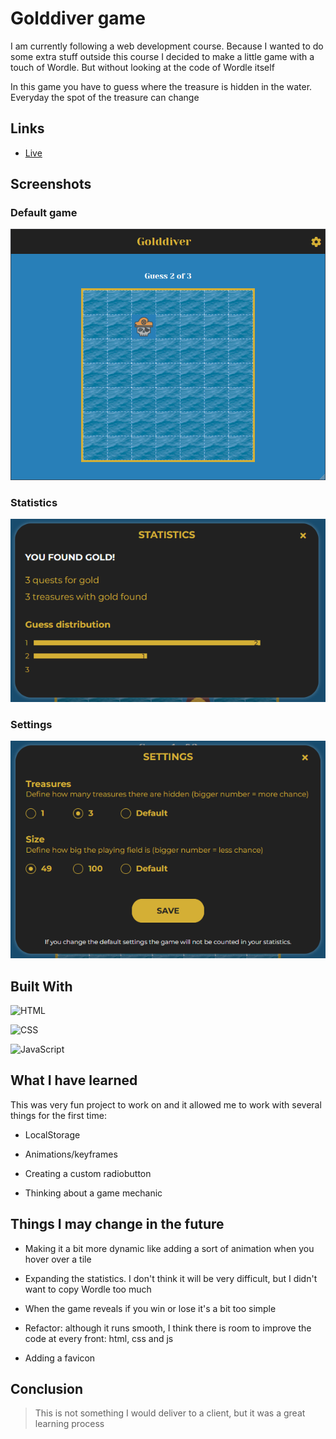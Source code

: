 # Golddiver game

<p>I am currently following a web development course. Because I wanted to do some extra stuff outside this course I decided to make a little game with a touch of Wordle. But without looking at the code of Wordle itself</p>
<p>In this game you have to guess where the treasure is hidden in the water. Everyday the spot of the treasure can change</p>


## Links

- [Live](<https://www.hetlabovandavid/golddiver/> "Live View")

## Screenshots

### Default game

![Default Game](/screenshots/defaultGame.png "Default Game")

### Statistics

![Statistics](/screenshots/statistics.png "Statistics")

### Settings

![Settings](/screenshots/settings.png "Settings")


## Built With

![HTML](https://img.shields.io/badge/-HTML-orange "HTML")

![CSS](https://img.shields.io/badge/-CSS-blue "CSS")

![JavaScript](https://img.shields.io/badge/-JavaScript-yellow "JavaScript")


## What I have learned

This was very fun project to work on and it allowed me to work with several things for the first time:

- LocalStorage

- Animations/keyframes

- Creating a custom radiobutton

- Thinking about a game mechanic


## Things I may change in the future

- Making it a bit more dynamic like adding a sort of animation when you hover over a tile

- Expanding the statistics. I don't think it will be very difficult, but I didn't want to copy Wordle too much

- When the game reveals if you win or lose it's a bit too simple

- Refactor: although it runs smooth, I think there is room to improve the code at every front: html, css and js

- Adding a favicon


## Conclusion

> This is not something I would deliver to a client, but it was a great learning process